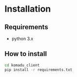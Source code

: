 # Installation

## Requirements
- python 3.x

## How to install
```bash
cd komadu_client
pip install -r requirements.txt
```
